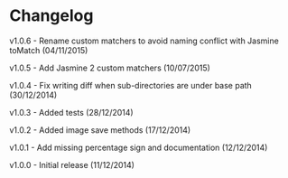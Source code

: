 Changelog
=========
v1.0.6 - Rename custom matchers to avoid naming conflict with Jasmine toMatch (04/11/2015)

v1.0.5 - Add Jasmine 2 custom matchers (10/07/2015)

v1.0.4 - Fix writing diff when sub-directories are under base path (30/12/2014)

v1.0.3 - Added tests (28/12/2014)

v1.0.2 - Added image save methods (17/12/2014)

v1.0.1 - Add missing percentage sign and documentation (12/12/2014)

v1.0.0 - Initial release (11/12/2014)